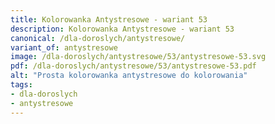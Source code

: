 ```yaml
---
title: Kolorowanka Antystresowe - wariant 53
description: Kolorowanka Antystresowe - wariant 53
canonical: /dla-doroslych/antystresowe/
variant_of: antystresowe
image: /dla-doroslych/antystresowe/53/antystresowe-53.svg
pdf: /dla-doroslych/antystresowe/53/antystresowe-53.pdf
alt: "Prosta kolorowanka antystresowe do kolorowania"
tags:
- dla-doroslych
- antystresowe
---
```

